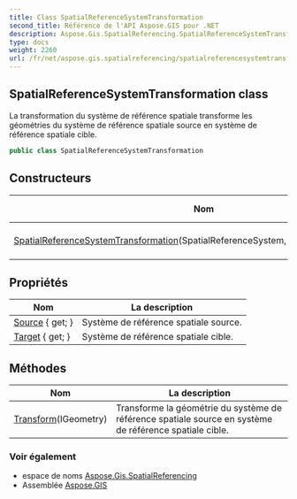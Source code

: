 ```yaml
---
title: Class SpatialReferenceSystemTransformation
second_title: Référence de l'API Aspose.GIS pour .NET
description: Aspose.Gis.SpatialReferencing.SpatialReferenceSystemTransformation classe. La transformation du système de référence spatiale transforme les géométries du système de référence spatiale source en système de référence spatiale cible.
type: docs
weight: 2260
url: /fr/net/aspose.gis.spatialreferencing/spatialreferencesystemtransformation/
---
```

## SpatialReferenceSystemTransformation class

La transformation du système de référence spatiale transforme les géométries du système de référence spatiale source en système de référence spatiale cible.

```csharp
public class SpatialReferenceSystemTransformation
```

## Constructeurs

| Nom | La description |
| --- | --- |
| [SpatialReferenceSystemTransformation](spatialreferencesystemtransformation/)(SpatialReferenceSystem, SpatialReferenceSystem) | Crée une nouvelle instance. |

## Propriétés

| Nom | La description |
| --- | --- |
| [Source](../../aspose.gis.spatialreferencing/spatialreferencesystemtransformation/source/) { get; } | Système de référence spatiale source. |
| [Target](../../aspose.gis.spatialreferencing/spatialreferencesystemtransformation/target/) { get; } | Système de référence spatiale cible. |

## Méthodes

| Nom | La description |
| --- | --- |
| [Transform](../../aspose.gis.spatialreferencing/spatialreferencesystemtransformation/transform/)(IGeometry) | Transforme la géométrie du système de référence spatiale source en système de référence spatiale cible. |

### Voir également

* espace de noms [Aspose.Gis.SpatialReferencing](../../aspose.gis.spatialreferencing/)
* Assemblée [Aspose.GIS](../../)


